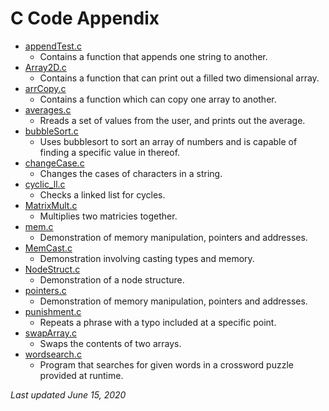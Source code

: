 # C Code Appendix

* [appendTest.c](appendTest.c)
	* Contains a function that appends one string to another. 
* [Array2D.c](Array2D.c)
	* Contains a function that can print out a filled two dimensional array. 
* [arrCopy.c](arrCopy.c)
	* Contains a function which can copy one array to another.
* [averages.c](averages.c)
	* Rreads a set of values from the user, and prints out the average.
* [bubbleSort.c](bubbleSort.c)
	* Uses bubblesort to sort an array of numbers and is capable of finding a specific value in thereof. 
* [changeCase.c](changeCase.c)
	* Changes the cases of characters in a string. 
* [cyclic_ll.c](cyclic_ll.c)
	* Checks a linked list for cycles. 
* [MatrixMult.c](MatrixMult.c)
	*  Multiplies two matricies together.
* [mem.c](mem.c)
	* Demonstration of memory manipulation, pointers and addresses.
* [MemCast.c](MemCast.c)
	* Demonstration involving casting types and memory.
* [NodeStruct.c](NodeStruct.c)
	* Demonstration of a node structure.
* [pointers.c](pointers.c)
	* Demonstration of memory manipulation, pointers and addresses.
* [punishment.c](punishment.c)
	* Repeats a phrase with a typo included at a specific point. 
* [swapArray.c](swapArray.c)
	* Swaps the contents of two arrays. 
* [wordsearch.c](wordsearch/wordsearch.c)
	* Program that searches for given words in a crossword puzzle provided at runtime. 

*Last updated June 15, 2020*